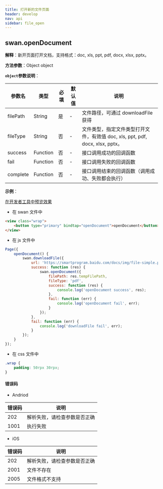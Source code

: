 ```yaml
---
title: 打开新的文件页面
header: develop
nav: api
sidebar: file_open
---
```

## swan.openDocument

**解释**：新开页面打开文档，支持格式：doc, xls, ppt, pdf, docx, xlsx, pptx。

**方法参数**：Object object

**`object`参数说明**：

|参数名 |类型  |必填 | 默认值 |说明|
|---- | ---- | ---- | ----|----|
|filePath   |String  |  是  |-| 文件路径，可通过 downloadFile 获得|
|fileType   |String  |  否  |-| 文件类型，指定文件类型打开文件，有效值 doc, xls, ppt, pdf, docx, xlsx, pptx。|
|success   |Function  |  否  | -|接口调用成功的回调函数|
|fail  |Function  |  否 | -| 接口调用失败的回调函数|
|complete   | Function   | 否 |-|  接口调用结束的回调函数（调用成功、失败都会执行）|

**示例**：

<a href="swanide://fragment/296ad3255e4a0a9704a411f9e70ea9801557726088382" title="在开发者工具中预览效果" target="_self">在开发者工具中预览效果</a>

* 在 swan 文件中

```html
<view class="wrap">
    <button type="primary" bindtap="openDocument">openDocument</button>
</view>
```

* 在 js 文件中

```js
Page({
    openDocument() {
        swan.downloadFile({
            url: 'https://smartprogram.baidu.com/docs/img/file-simple.pdf',
            success: function (res) {
                swan.openDocument({
                    filePath: res.tempFilePath,
                    fileType: 'pdf',
                    success: function (res) {
                        console.log('openDocument success', res);
                    },
                    fail: function (err) {
                        console.log('openDocument fail', err);
                    }
                });
            },
            fail: function (err) {
                console.log('downloadFile fail', err);
            }
        });
    }
});
```
* 在 css 文件中

```css
.wrap {
    padding: 50rpx 30rpx;
}
```
#### 错误码

* Andriod

|错误码|说明|
|--|--|
|202|解析失败，请检查参数是否正确   |
|1001|执行失败|

* iOS

|错误码|说明|
|--|--|
|202|解析失败，请检查参数是否正确   |
|2001|文件不存在|
|2005|文件格式不支持|